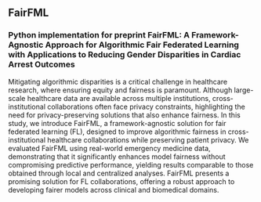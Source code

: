 ## FairFML

### Python implementation for preprint FairFML: A Framework-Agnostic Approach for Algorithmic Fair Federated Learning with Applications to Reducing Gender Disparities in Cardiac Arrest Outcomes

Mitigating algorithmic disparities is a critical challenge in healthcare research, where ensuring equity and fairness is paramount. Although large-scale healthcare data are available across multiple institutions, cross-institutional collaborations often face privacy constraints, highlighting the need for privacy-preserving solutions that also enhance fairness. In this study, we introduce FairFML, a framework-agnostic solution for fair federated learning (FL), designed to improve algorithmic fairness in cross-institutional healthcare collaborations while preserving patient privacy. We evaluated FairFML using real-world emergency medicine data, demonstrating that it significantly enhances model fairness without compromising predictive performance, yielding results comparable to those obtained through local and centralized analyses. FairFML presents a promising solution for FL collaborations, offering a robust approach to developing fairer models across clinical and biomedical domains.

